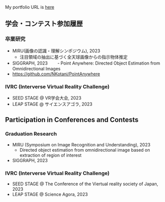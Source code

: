My portfolio URL is [here](https://NKotani.github.io/portfolio/)

## 学会・コンテスト参加履歴
### 卒業研究
- MIRU(画像の認識・理解シンポジウム), 2023
  - 注目領域の抽出に基づく全天球画像からの指示物体推定  
- SIGGRAPH, 2023
　　- Point Anywhere: Directed Object Estimation from Omnidirectional Images
- https://github.com/NKotani/PointAnywhere

### IVRC (Interverse Virtual Reality Challenge)
- SEED STAGE @ VR学会大会, 2023
- LEAP STAGE @ サイエンスアゴラ, 2023

## Participation in Conferences and Contests
### Graduation Research
- MIRU (Symposium on Image Recognition and Understanding), 2023
  - Directed object estimation from omnidirectional image based on extraction of region of interest  
- SIGGRAPH, 2023

### IVRC (Interverse Virtual Reality Challenge)
- SEED STAGE @ The Conference of the Viertual reality society of Japan, 2023
- LEAP STAGE @ Science Agora, 2023
